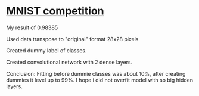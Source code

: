 # [MNIST competition](https://www.kaggle.com/c/digit-recognizer/overview)
My result of 0.98385

Used data transpose to "original" format 28x28 pixels

Created dummy label of classes.

Created convolutional network with 2 dense layers.


Conclusion:
Fitting before dummie classes was about 10%, after creating dummies it level up to 99%. I hope i did not overfit model with so big hidden layers. 